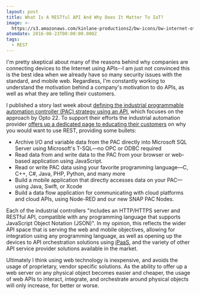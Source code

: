 ```yaml
---
layout: post
title: What Is A RESTful API And Why Does It Matter To IoT?
image: >-
  https://s3.amazonaws.com/kinlane-productions2/bw-icons/bw-internet-of-things.png
atomdate: 2016-08-23T00:00:00.000Z
tags:
  - REST
---
```

I'm pretty skeptical about many of the reasons behind why companies are connecting devices to the Internet using APIs--I am just not convinced this is the best idea when we already have so many security issues with the standard, and mobile web. Regardless, I'm constantly working to understand the motivation behind a company's motivation to do APIs, as well as what they are telling their customers. 

I published a story last week about [defining the industrial programmable automation controller (PAC) strategy using an API](http://apievangelist.com/2016/08/16/defining-the-industrial-programmable-automation-controller-pac-strategy-using-an-api/), which focuses on the approach by Opto 22. To support their efforts the industrial automation provider [offers up a dedicated page to educating their customers](http://info.opto22.com/snap-pac-rest-api-thank-you) on why you would want to use REST, providing some bullets:

*   Archive I/O and variable data from the PAC directly into Microsoft SQL Server using Microsoft's T-SQL—no OPC or ODBC required
*   Read data from and write data to the PAC from your browser or web-based application using JavaScript.
*   Read or write PAC data using your favorite programming language—C, C++, C#, Java, PHP, Python, and many more
*   Build a mobile application that directly accesses data on your PAC—using Java, Swift, or Xcode 
*   Build a data flow application for communicating with cloud platforms and cloud APIs, using Node-RED and our new SNAP PAC Nodes.

Each of the industrial controllers "includes an HTTP/HTTPS server and RESTful API, compatible with any programming language that supports JavaScript Object Notation (JSON)". In my opinion, this reflects the wider API space that is serving the web and mobile objectives, allowing for integration using any programming language, as well as opening up the devices to API orchestration solutions using [iPaaS](http://ipaas.apievangelist.com), and the variety of other API service provider solutions available in the market.

Ultimately I think using web technology is inexpensive, and avoids the usage of proprietary, vendor specific solutions. As the ability to offer up a web server on any physical object becomes easier and cheaper, the usage of web APIs to interact, integrate, and orchestrate around physical objects will only increase, for better or worse.